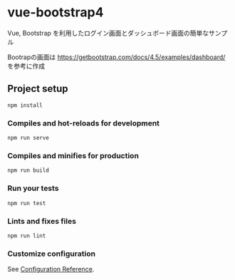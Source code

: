 # vue-bootstrap4

Vue, Bootstrap を利用したログイン画面とダッシュボード画面の簡単なサンプル

Bootrapの画面は
https://getbootstrap.com/docs/4.5/examples/dashboard/
を参考に作成

## Project setup
```
npm install
```

### Compiles and hot-reloads for development
```
npm run serve
```

### Compiles and minifies for production
```
npm run build
```

### Run your tests
```
npm run test
```

### Lints and fixes files
```
npm run lint
```

### Customize configuration
See [Configuration Reference](https://cli.vuejs.org/config/).

